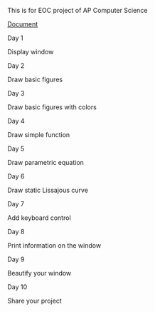 This is for EOC project of AP Computer Science

[Document](https://docs.google.com/document/d/1FI6r0muJTxsn2-u1Swa2I0XEDrxXNRmCM8TojDZhi8A/edit?usp=sharing)


Day 1

  Display window
	
Day 2

  Draw basic figures
	
Day 3

  Draw basic figures with colors
	
Day 4

  Draw simple function
	
Day 5 

  Draw parametric equation
	
Day 6

  Draw static Lissajous curve
	
Day 7

  Add keyboard control
	
Day 8

  Print information on the window
	
Day 9

  Beautify your window	
	
Day 10

  Share your project
	
